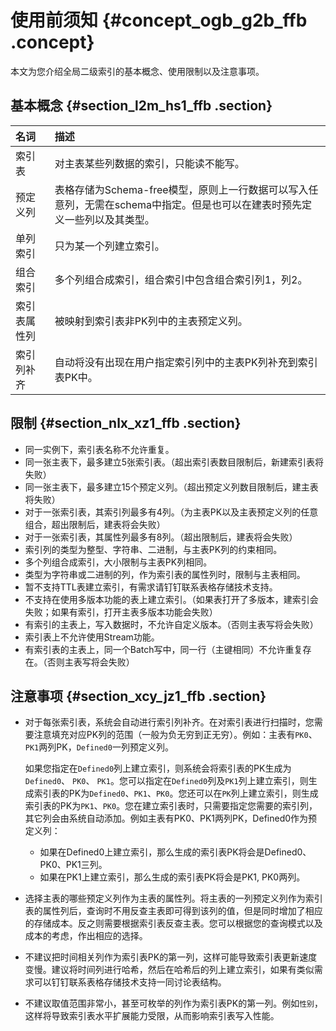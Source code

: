 # 使用前须知 {#concept_ogb_g2b_ffb .concept}

本文为您介绍全局二级索引的基本概念、使用限制以及注意事项。

## 基本概念 {#section_l2m_hs1_ffb .section}

|名词|描述|
|:-|:-|
|索引表|对主表某些列数据的索引，只能读不能写。|
|预定义列|表格存储为Schema-free模型，原则上一行数据可以写入任意列，无需在schema中指定。但是也可以在建表时预先定义一些列以及其类型。|
|单列索引|只为某一个列建立索引。|
|组合索引|多个列组合成索引，组合索引中包含组合索引列1，列2。|
|索引表属性列|被映射到索引表非PK列中的主表预定义列。|
|索引列补齐|自动将没有出现在用户指定索引列中的主表PK列补充到索引表PK中。|

## 限制 {#section_nlx_xz1_ffb .section}

-   同一实例下，索引表名称不允许重复。
-   同一张主表下，最多建立5张索引表。（超出索引表数目限制后，新建索引表将失败）
-   同一张主表下，最多建立15个预定义列。（超出预定义列数目限制后，建主表将失败）
-   对于一张索引表，其索引列最多有4列。（为主表PK以及主表预定义列的任意组合，超出限制后，建表将会失败）
-   对于一张索引表，其属性列最多有8列。（超出限制后，建表将会失败）
-   索引列的类型为整型、字符串、二进制，与主表PK列的约束相同。
-   多个列组合成索引，大小限制与主表PK列相同。
-   类型为字符串或二进制的列，作为索引表的属性列时，限制与主表相同。
-   暂不支持TTL表建立索引，有需求请钉钉联系表格存储技术支持。
-   不支持在使用多版本功能的表上建立索引。（如果表打开了多版本，建索引会失败；如果有索引，打开主表多版本功能会失败）
-   有索引的主表上，写入数据时，不允许自定义版本。（否则主表写将会失败）
-   索引表上不允许使用Stream功能。
-   有索引表的主表上，同一个Batch写中，同一行（主键相同）不允许重复存在。（否则主表写将会失败）

## 注意事项 {#section_xcy_jz1_ffb .section}

-   对于每张索引表，系统会自动进行索引列补齐。在对索引表进行扫描时，您需要注意填充对应PK列的范围（一般为负无穷到正无穷）。例如：主表有`PK0`、`PK1`两列PK，`Defined0`一列预定义列。

    如果您指定在`Defined0`列上建立索引，则系统会将索引表的PK生成为`Defined0`、 `PK0`、 `PK1`。您可以指定在`Defined0`列及`PK1`列上建立索引，则生成索引表的PK为`Defined0`、`PK1`、`PK0`。您还可以在`PK`列上建立索引，则生成索引表的PK为`PK1`、`PK0`。您在建立索引表时，只需要指定您需要的索引列，其它列会由系统自动添加。例如主表有PK0、PK1两列PK，Defined0作为预定义列：

    -   如果在Defined0上建立索引，那么生成的索引表PK将会是Defined0、PK0、PK1三列。
    -   如果在PK1上建立索引，那么生成的索引表PK将会是PK1, PK0两列。
-   选择主表的哪些预定义列作为主表的属性列。将主表的一列预定义列作为索引表的属性列后，查询时不用反查主表即可得到该列的值，但是同时增加了相应的存储成本。反之则需要根据索引表反查主表。您可以根据您的查询模式以及成本的考虑，作出相应的选择。
-   不建议把时间相关列作为索引表PK的第一列，这样可能导致索引表更新速度变慢。建议将时间列进行哈希，然后在哈希后的列上建立索引，如果有类似需求可以钉钉联系表格存储技术支持一同讨论表结构。
-   不建议取值范围非常小，甚至可枚举的列作为索引表PK的第一列。例如`性别`，这样将导致索引表水平扩展能力受限，从而影响索引表写入性能。

